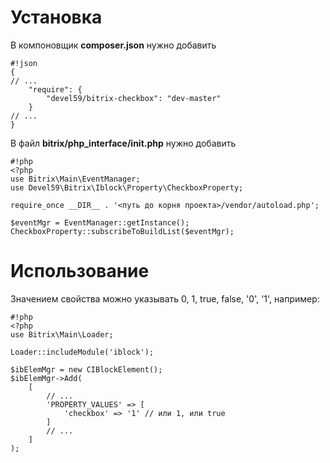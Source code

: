 # Установка #

В компоновщик **composer.json** нужно добавить

```
#!json
{
// ...
    "require": {
        "devel59/bitrix-checkbox": "dev-master"
    }
// ...
}
```
В файл **bitrix/php_interface/init.php** нужно добавить

```
#!php
<?php
use Bitrix\Main\EventManager;
use Devel59\Bitrix\Iblock\Property\CheckboxProperty;

require_once __DIR__ . '<путь до корня проекта>/vendor/autoload.php';

$eventMgr = EventManager::getInstance();
CheckboxProperty::subscribeToBuildList($eventMgr);
```

# Использование #

Значением свойства можно указывать 0, 1, true, false, '0', '1', например:

```
#!php
<?php
use Bitrix\Main\Loader;

Loader::includeModule('iblock');

$ibElemMgr = new CIBlockElement();
$ibElemMgr->Add(
    [
        // ...
        'PROPERTY_VALUES' => [
            'checkbox' => '1' // или 1, или true
        ]
        // ...
    ]
);
```